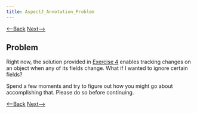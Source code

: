 ```yaml
---
title: AspectJ_Annotation_Problem
---
```

[<--Back](AspectJ_Annotation_Start) [Next-->](AspectJ_Annotation_Possibilities)

## Problem

Right now, the solution provided in [Exercise 4](AspectJ_Example_4) enables tracking changes on an object when any of its fields change. What if I wanted to ignore certain fields?

Spend a few moments and try to figure out how you might go about accomplishing that. Please do so before continuing.

[<--Back](AspectJ_Annotation_Start) [Next-->](AspectJ_Annotation_Possibilities)
